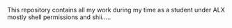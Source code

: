 This repository contains all my work during my time as a student under ALX mostly shell permissions and shii.....
